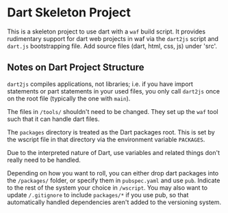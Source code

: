 Dart Skeleton Project
=====================

This is a skeleton project to use dart with a `waf` build script. It provides
rudimentary support for dart web projects in waf via the `dart2js` script and
`dart.js` bootstrapping file. Add source files (dart, html, css, js) under 'src'.

Notes on Dart Project Structure
-------------------------------

`dart2js` compiles applications, not libraries; i.e. if you have import
statements or part statements in your used files, you only call `dart2js`
once on the root file (typically the one with `main`).

The files in `/tools/` shouldn't need to be changed. They set up the `waf`
tool such that it can handle dart files.

The `packages` directory is treated as the Dart packages root. This is set by
the wscript file in that directory via the environment variable `PACKAGES`.

Due to the interpreted nature of Dart, use variables and related things don't
really need to be handled.

Depending on how you want to roll, you can either drop dart packages into the
`/packages/` folder, or specify them in `pubspec.yaml` and use `pub`. Indicate
to the rest of the system your choice in `/wscript`. You may also want to
update `/.gitignore` to include `packages/*` if you use pub, so that
automatically handled dependencies aren't added to the versioning system.

